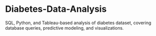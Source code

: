 # Diabetes-Data-Analysis
SQL, Python, and Tableau-based analysis of diabetes dataset, covering database queries, predictive modeling, and visualizations.
